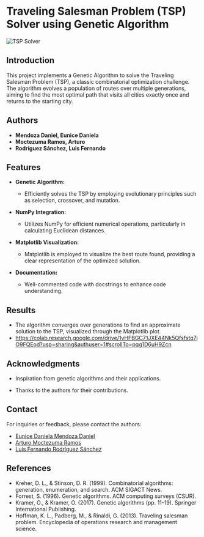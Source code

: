 # Traveling Salesman Problem (TSP) Solver using Genetic Algorithm

![TSP Solver](https://miro.medium.com/v2/resize:fit:828/format:webp/1*Kwns2ktbhQhVHe8l1xN0PQ.png)

## Introduction

This project implements a Genetic Algorithm to solve the Traveling Salesman Problem (TSP), a classic combinatorial optimization challenge. The algorithm evolves a population of routes over multiple generations, aiming to find the most optimal path that visits all cities exactly once and returns to the starting city.

## Authors

- **Mendoza Daniel, Eunice Daniela**
- **Moctezuma Ramos, Arturo**
- **Rodríguez Sánchez, Luis Fernando**

## Features

- **Genetic Algorithm:**
  - Efficiently solves the TSP by employing evolutionary principles such as selection, crossover, and mutation.

- **NumPy Integration:**
  - Utilizes NumPy for efficient numerical operations, particularly in calculating Euclidean distances.

- **Matplotlib Visualization:**
  - Matplotlib is employed to visualize the best route found, providing a clear representation of the optimized solution.

- **Documentation:**
  - Well-commented code with docstrings to enhance code understanding.

## Results
  - The algorithm converges over generations to find an approximate solution to the TSP, visualized through the Matplotlib plot.
  - https://colab.research.google.com/drive/1vHFBGC71JXE44Nk5Qfsfstq7jO9FQEod?usp=sharing&authuser=1#scrollTo=pqg1D6uH9Zcn

## Acknowledgments
  - Inspiration from genetic algorithms and their applications.

  - Thanks to the authors for their contributions.

## Contact
For inquiries or feedback, please contact the authors:

- [Eunice Daniela Mendoza Daniel](mailto:me336620@uaeh.edu.mx)
- [Arturo Moctezuma Ramos](mailto:mo378764@uaeh.edu.mx)
- [Luis Fernando Rodríguez Sánchez](mailto:ro420898@uaeh.edu.mx)

## References
  - Kreher, D. L., & Stinson, D. R. (1999). Combinatorial algorithms: generation, enumeration, and search. ACM SIGACT News.
  - Forrest, S. (1996). Genetic algorithms. ACM computing surveys (CSUR).
  - Kramer, O., & Kramer, O. (2017). Genetic algorithms (pp. 11-19). Springer International Publishing.
  - Hoffman, K. L., Padberg, M., & Rinaldi, G. (2013). Traveling salesman problem. Encyclopedia of operations research and management science.
